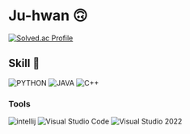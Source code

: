 # Ju-hwan 🙃

[![Solved.ac Profile](http://mazassumnida.wtf/api/v2/generate_badge?boj=juhwan016)](https://solved.ac/profile/juhwan016)

## Skill 🧩
![PYTHON](https://img.shields.io/badge/PYTHON-3776AB.svg?&style=for-the-badge&logo=PYTHON&logoColor=white)
![JAVA](https://img.shields.io/badge/JAVA-007396.svg?&style=for-the-badge&logo=JAVA&logoColor=white)
![C++](https://img.shields.io/badge/C++-00599C.svg?&style=for-the-badge&logo=cplusplus&logoColor=white)


### Tools

![intellij](https://img.shields.io/badge/intellij%20IDE-000000.svg?&style=for-the-badge&logo=intellijidea&logoColor=white)
![Visual Studio Code](https://img.shields.io/badge/Visual%20Studio%20Code-007ACC.svg?&style=for-the-badge&logo=Visual%20Studio%20Code&logoColor=white)
![Visual Studio 
2022](https://img.shields.io/badge/Visual%20Studio%20Code-007ACC.svg?&style=for-the-badge&logo=Visual%20Studio%20Code&logoColor=white)